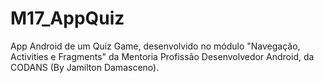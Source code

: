 # M17_AppQuiz
App Android de um Quiz Game,  desenvolvido no módulo "Navegação, Activities e Fragments" da Mentoria Profissão Desenvolvedor Android, da CODANS (By Jamilton Damasceno).
